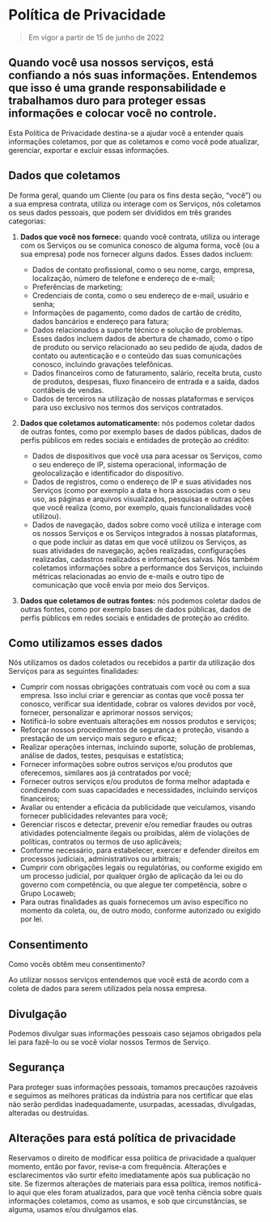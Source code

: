 

# Política de Privacidade

>Em vigor a partir de 15 de junho de 2022
 
## Quando você usa nossos serviços, está confiando a nós suas informações. Entendemos que isso é uma grande responsabilidade e trabalhamos duro para proteger essas informações e colocar você no controle.

Esta Política de Privacidade destina-se a ajudar você a entender quais informações coletamos, por que as coletamos e como você pode atualizar, gerenciar, exportar e excluir essas informações.

## Dados que coletamos
De forma geral, quando um Cliente (ou para os fins desta seção, “você”) ou a sua empresa contrata, utiliza ou interage com os Serviços, nós coletamos os seus dados pessoais, que podem ser divididos em três grandes categorias:

1. **Dados que você nos fornece:** quando você contrata, utiliza ou interage com os Serviços ou se comunica conosco de alguma forma, você (ou a sua empresa) pode nos fornecer alguns dados. Esses dados incluem:
	-   Dados de contato profissional, como o seu nome, cargo, empresa, localização, número de telefone e endereço de e-mail;
	-   Preferências de marketing;
	-   Credenciais de conta, como o seu endereço de e-mail, usuário e senha;
	-   Informações de pagamento, como dados de cartão de crédito, dados bancários e endereço para fatura;
	-   Dados relacionados a suporte técnico e solução de problemas. Esses dados incluem dados de abertura de chamado, como o tipo de produto ou serviço relacionado ao seu pedido de ajuda, dados de contato ou autenticação e o conteúdo das suas comunicações conosco, incluindo gravações telefônicas.
	-   Dados financeiros como de faturamento, salário, receita bruta, custo de produtos, despesas, fluxo financeiro de entrada e a saída, dados contábeis de vendas.
	-   Dados de terceiros na utilização de nossas plataformas e serviços para uso exclusivo nos termos dos serviços contratados.

2. **Dados que coletamos automaticamente:**  nós podemos coletar dados de outras fontes, como por exemplo bases de dados públicas, dados de perfis públicos em redes sociais e entidades de proteção ao crédito:

	-   Dados de dispositivos que você usa para acessar os Serviços, como o seu endereço de IP, sistema operacional, informação de geolocalização e identificador do dispositivo.
	-   Dados de registros, como o endereço de IP e suas atividades nos Serviços (como por exemplo a data e hora associadas com o seu uso, as páginas e arquivos visualizados, pesquisas e outras ações que você realiza (como, por exemplo, quais funcionalidades você utilizou).
	-   Dados de navegação, dados sobre como você utiliza e interage com os nossos Serviços e os Serviços integrados à nossas plataformas, o que pode incluir as datas em que você utilizou os Serviços, as suas atividades de navegação, ações realizadas, configurações realizadas, cadastros realizados e informações salvas. Nós também coletamos informações sobre a performance dos Serviços, incluindo métricas relacionadas ao envio de e-mails e outro tipo de comunicação que você envia por meio dos Serviços.

3.	**Dados que coletamos de outras fontes:**  nós podemos coletar dados de outras fontes, como por exemplo bases de dados públicas, dados de perfis públicos em redes sociais e entidades de proteção ao crédito.

## Como utilizamos esses dados
Nós utilizamos os dados coletados ou recebidos a partir da utilização dos Serviços para as seguintes finalidades:

- Cumprir com nossas obrigações contratuais com você ou com a sua empresa. Isso inclui criar e gerenciar as contas que você possa ter conosco, verificar sua identidade, cobrar os valores devidos por você, fornecer, personalizar e aprimorar nossos serviços;
-   Notificá-lo sobre eventuais alterações em nossos produtos e serviços;
-   Reforçar nossos procedimentos de segurança e proteção, visando a prestação de um serviço mais seguro e eficaz;
-   Realizar operações internas, incluindo suporte, solução de problemas, análise de dados, testes, pesquisas e estatística;
-   Fornecer informações sobre outros serviços e/ou produtos que oferecemos, similares aos já contratados por você;
-   Fornecer outros serviços e/ou produtos de forma melhor adaptada e condizendo com suas capacidades e necessidades, incluindo serviços financeiros;
-   Avaliar ou entender a eficácia da publicidade que veiculamos, visando fornecer publicidades relevantes para você;
-   Gerenciar riscos e detectar, prevenir e/ou remediar fraudes ou outras atividades potencialmente ilegais ou proibidas, além de violações de políticas, contratos ou termos de uso aplicáveis;
-   Conforme necessário, para estabelecer, exercer e defender direitos em processos judiciais, administrativos ou arbitrais;
-   Cumprir com obrigações legais ou regulatórias, ou conforme exigido em um processo judicial, por qualquer órgão de aplicação da lei ou do governo com competência, ou que alegue ter competência, sobre o Grupo Locaweb;
-   Para outras finalidades as quais fornecemos um aviso específico no momento da coleta, ou, de outro modo, conforme autorizado ou exigido por lei.

## Consentimento
Como vocês obtêm meu consentimento?

Ao utilizar nossos serviços entendemos que você está de acordo com a coleta de dados para serem utilizados pela nossa empresa.

## Divulgação
Podemos divulgar suas informações pessoais caso sejamos obrigados pela lei para fazê-lo ou se você violar nossos Termos de Serviço.

## Segurança
Para proteger suas informações pessoais, tomamos precauções razoáveis e seguimos as melhores práticas da indústria para nos certificar que elas não serão perdidas inadequadamente, usurpadas, acessadas, divulgadas, alteradas ou destruídas. 

## Alterações para está política de privacidade
Reservamos o direito de modificar essa política de privacidade a qualquer momento, então por favor, revise-a com frequência. Alterações e esclarecimentos vão surtir efeito imediatamente após sua publicação no site. Se fizermos alterações de materiais para essa política, iremos notificá-lo aqui que eles foram atualizados, para que você tenha ciência sobre quais informações coletamos, como as usamos, e sob que circunstâncias, se alguma, usamos e/ou divulgamos elas.
